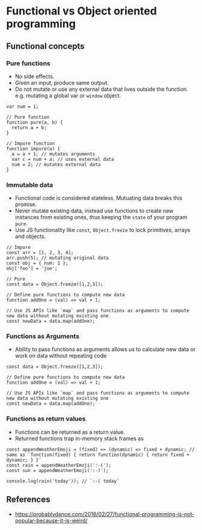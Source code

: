 # Functional vs Object oriented programming

## Functional concepts

### Pure functions
* No side effects.
* Given an input, produce same output.
* Do not mutate or use any external data that lives outside the function. e.g. mutating a global var or `window` object.

```
var num = 1;

// Pure function
function pure(a, b) {
  return a + b;
}

// Impure function
function impure(a) {
  a = a + 1; // mutates arguments
  var c = num + a; // uses external data
  num = 2; // mutates external data
}

```

### Immutable data
* Functional code is considered stateless. Mutuating data breaks this promise.
* Never mutate existing data, instead use functions to create new instances from existing ones, thus keeping the `state` of your program `pure`.
* Use JS functionality like `const`, `Object.freeze` to lock primitives, arrays and objects.

```
// Impure 
const arr = [1, 2, 3, 4];
arr.push(5); // mutating original data
const obj = { num: 1 };
obj['foo'] = 'joe'; 
```

```
// Pure
const data = Object.freeze([1,2,3]);

// Define pure functions to compute new data
function addOne = (val) => val + 1;

// Use JS APIs like `map` and pass functions as arguments to compute new data without mutating existing one
const newData = data.map(addOne);
```

### Functions as Arguments
* Ability to pass functions as arguments allows us to calculate new data or work on data without repeating code

```
const data = Object.freeze([1,2,3]);

// Define pure functions to compute new data
function addOne = (val) => val + 1;

// Use JS APIs like `map` and pass functions as arguments to compute new data without mutating existing one
const newData = data.map(addOne);
```

### Functions as return values
* Functions can be returned as a return value.
* Returned functions trap in-memory stack frames as 

```
const appendWeatherEmoji = (fixed) => (dynamic) => fixed + dynamic; // same as `function(fixed) { return function(dynamic) { return fixed + dynamic; } }`
const rain = appendWeatherEmoji(':-(');
const sun = appendWeatherEmoji(':-)');

console.log(rain('today')); // `:-( today`
```


## References

* https://probablydance.com/2016/02/27/functional-programming-is-not-popular-because-it-is-weird/
